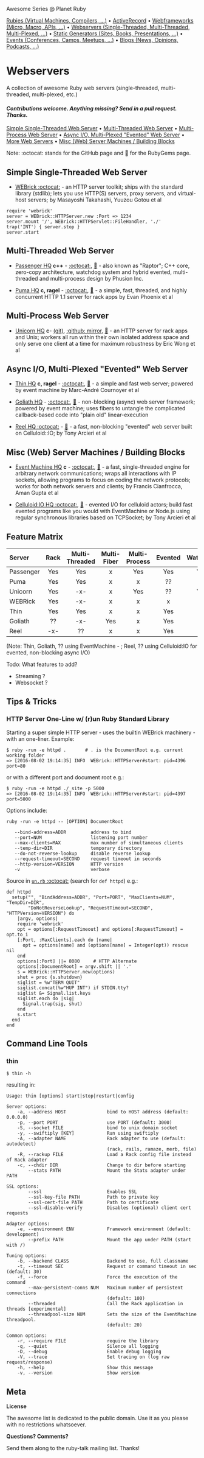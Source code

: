 Awesome Series @ Planet Ruby

[Rubies (Virtual Machines, Compilers, ...)](https://github.com/planetruby/awesome-rubies) • 
[ActiveRecord](https://github.com/planetruby/awesome-activerecord)  •
[Webframeworks (Micro, Macro, APIs, ...)](https://github.com/planetruby/awesome-webframeworks) •
[Webservers (Single-Threaded, Multi-Threaded, Multi-Plexed, ...)](https://github.com/planetruby/awesome-webservers) •
[Static Generators (Sites, Books, Presentations, ...)](https://github.com/planetruby/awesome-staticgen) •
[Events (Conferences, Camps, Meetups, ...)](https://github.com/planetruby/awesome-events) •
[Blogs (News, Opinions, Podcasts, ...)](https://github.com/planetruby/awesome-blogs)


# Webservers

A collection of awesome Ruby web servers (single-threaded, multi-threaded, multi-plexed, etc.)

#### _Contributions welcome. Anything missing? Send in a pull request. Thanks._

[Simple Single-Threaded Web Server](#simple-single-threaded-web-server) •
[Multi-Threaded Web Server](#multi-threaded-web-server) •
[Multi-Process Web Server](#multi-process-web-server) •
[Async I/O, Multi-Plexed "Evented" Web Server](#async-io-multi-plexed-evented-web-server) •
[More Web Servers](#more-web-servers) •
[Misc (Web) Server Machines / Building Blocks](#mics-web-server-machines)

Note: :octocat: stands for the GitHub page and :gem: for the RubyGems page.



## Simple Single-Threaded Web Server

- [WEBrick :octocat:](https://github.com/ruby/ruby/blob/trunk/lib/webrick.rb) - an HTTP server toolkit; ships with the standard library (stdlib); lets you use HTTP(S) servers, proxy servers, and virtual-host servers; by Masayoshi Takahashi, Yuuzou Gotou et al

~~~
require 'webrick'
server = WEBrick::HTTPServer.new :Port => 1234
server.mount '/', WEBrick::HTTPServlet::FileHandler, './'
trap('INT') { server.stop }
server.start
~~~


## Multi-Threaded Web Server

- [Passenger HQ](https://www.phusionpassenger.com) **c++** - [:octocat:](https://github.com/phusion/passenger), [:gem:](https://rubygems.org/gems/passenger) - also known as "Raptor"; C++ core, zero-copy architecture, watchdog system and hybrid evented, multi-threaded and multi-process design by Phusion Inc.

- [Puma HQ](http://puma.io) **c, ragel** - [:octocat:](https://github.com/puma/puma), [:gem:](https://rubygems.org/gems/puma) - a simple, fast, threaded, and highly concurrent HTTP 1.1 server for rack apps by Evan Phoenix et al


## Multi-Process Web Server

- [Unicorn HQ](http://unicorn.bogomips.org) **c**- [(git)](http://bogomips.org/unicorn.git), [:github: mirror](https://github.com/defunkt/unicorn), [:gem:](https://rubygems.org/gems/unicorn) - an HTTP server for rack apps and Unix; workers all run within their own isolated address space and only serve one client at a time for maximum robustness by Eric Wong et al


## Async I/O, Multi-Plexed "Evented" Web Server 

- [Thin HQ](http://code.macournoyer.com/thin) **c, ragel** - [:octocat:](https://github.com/macournoyer/thin), [:gem:](https://rubygems.org/gems/thin) - a simple and fast web server; powered by event machine by Marc-André Cournoyer et al

- [Goliath HQ](http://goliath.io) - [:octocat:](https://github.com/postrank-labs/goliath), [:gem:](https://rubygems.org/gems/goliath) - non-blocking (async) web server framework; powered by event machine; uses fibers to untangle the complicated callback-based code into "plain old" linear-execution

- [Reel HQ :octocat:](https://github.com/celluloid/reel) - [:gem:](https://rubygems.org/gems/reel) -  a fast, non-blocking "evented" web server built on Celluloid::IO; by Tony Arcieri et al


## Misc (Web) Server Machines / Building Blocks

- [Event Machine HQ](http://rubyeventmachine.com) **c** - [:octocat:](https://github.com/eventmachine/eventmachine), [:gem:](https://rubygems.org/gems/eventmachine) -  a fast, single-threaded engine for arbitrary network communications; wraps all interactions with IP sockets, allowing programs  to focus on coding the network protocols; works for both network servers and clients; by Francis Cianfrocca, Aman Gupta et al

- [Celluloid:IO HQ :octocat:](https://github.com/celluloid/celluloid-io), [:gem:](https://rubygems.org/gems/celluloid-io) - evented I/O for celluloid actors; build fast evented programs like you would with EventMachine or Node.js using regular synchronous libraries based on TCPSocket; by Tony Arcieri et al 


## Feature Matrix

| Server     | Rack   |  Multi-Threaded | Multi-Fiber | Multi-Process | Evented | Watchdog | C Extension |
| :--------  | :----: | :-------------: | :---------: | :-----------: | :-----: | :------: | :---------: |
| Passenger  |  Yes   |    Yes          |   x         |   Yes         |   Yes   |  Yes     |  Yes        |
| Puma       |  Yes   |    Yes          |   x         |   x           |   ??    |   x      |  Yes        |
| Unicorn    |  Yes   |    -x-          |   x         |   Yes         |  ??     |  Yes     |  Yes        | 
| WEBRick    |  Yes   |    -x-          |   x         |   x           |  x      |   x      |  x          |
| Thin       |  Yes   |    Yes          |   x         |   x           |  Yes    |   x      |  Yes        |
| Goliath    |  ??    |    -x-          |  Yes        |   x           |  Yes    |   x      |  Yes        |
| Reel       |  -x-   |    ??           |   x         |   x           |  Yes    |   x      |  ??


(Note: Thin, Goliath, ?? using EventMachine - ; Reel, ?? using Celluloid:IO for evented, non-blocking async I/O)



Todo: What features to add?

- Streaming ?
- Websocket ?



## Tips & Tricks

###  HTTP Server One-Line w/ (r)un Ruby Standard Library

Starting a super simple HTTP server - uses the builtin WEBrick machinery - with an one-liner. Example:

~~~
$ ruby -run -e httpd .       # . is the DocumentRoot e.g. current working folder
=> [2016-08-02 19:14:35] INFO  WEBrick::HTTPServer#start: pid=4396 port=80
~~~

or with a different port and document root e.g.:

~~~
$ ruby -run -e httpd ./_site -p 5000
=> [2016-08-02 19:14:35] INFO  WEBrick::HTTPServer#start: pid=4397 port=5000
~~~

Options include:

~~~
ruby -run -e httpd -- [OPTION] DocumentRoot

   --bind-address=ADDR         address to bind
   --port=NUM                  listening port number
   --max-clients=MAX           max number of simultaneous clients
   --temp-dir=DIR              temporary directory
   --do-not-reverse-lookup     disable reverse lookup
   --request-timeout=SECOND    request timeout in seconds
   --http-version=VERSION      HTTP version
   -v                          verbose
~~~

Source in [`un.rb` :octocat:](https://github.com/ruby/ruby/blob/trunk/lib/un.rb) (search for `def httpd`) e.g.:

~~~
def httpd
  setup("", "BindAddress=ADDR", "Port=PORT", "MaxClients=NUM", "TempDir=DIR",
        "DoNotReverseLookup", "RequestTimeout=SECOND", "HTTPVersion=VERSION") do
    |argv, options|
    require 'webrick'
    opt = options[:RequestTimeout] and options[:RequestTimeout] = opt.to_i
    [:Port, :MaxClients].each do |name|
      opt = options[name] and (options[name] = Integer(opt)) rescue nil
    end
    options[:Port] ||= 8080     # HTTP Alternate
    options[:DocumentRoot] = argv.shift || '.'
    s = WEBrick::HTTPServer.new(options)
    shut = proc {s.shutdown}
    siglist = %w"TERM QUIT"
    siglist.concat(%w"HUP INT") if STDIN.tty?
    siglist &= Signal.list.keys
    siglist.each do |sig|
      Signal.trap(sig, shut)
    end
    s.start
  end
end
~~~


## Command Line Tools

### thin

~~~
$ thin -h
~~~

resulting in:

~~~
Usage: thin [options] start|stop|restart|config

Server options:
    -a, --address HOST               bind to HOST address (default: 0.0.0.0)
    -p, --port PORT                  use PORT (default: 3000)
    -S, --socket FILE                bind to unix domain socket
    -y, --swiftiply [KEY]            Run using swiftiply
    -A, --adapter NAME               Rack adapter to use (default: autodetect)
                                     (rack, rails, ramaze, merb, file)
    -R, --rackup FILE                Load a Rack config file instead of Rack adapter
    -c, --chdir DIR                  Change to dir before starting
        --stats PATH                 Mount the Stats adapter under PATH

SSL options:
        --ssl                        Enables SSL
        --ssl-key-file PATH          Path to private key
        --ssl-cert-file PATH         Path to certificate
        --ssl-disable-verify         Disables (optional) client cert requests

Adapter options:
    -e, --environment ENV            Framework environment (default: development)
        --prefix PATH                Mount the app under PATH (start with /)

Tuning options:
    -b, --backend CLASS              Backend to use, full classname
    -t, --timeout SEC                Request or command timeout in sec (default: 30)
    -f, --force                      Force the execution of the command
        --max-persistent-conns NUM   Maximum number of persistent connections
                                     (default: 100)
        --threaded                   Call the Rack application in threads [experimental]
        --threadpool-size NUM        Sets the size of the EventMachine threadpool.
                                     (default: 20)

Common options:
    -r, --require FILE               require the library
    -q, --quiet                      Silence all logging
    -D, --debug                      Enable debug logging
    -V, --trace                      Set tracing on (log raw request/response)
    -h, --help                       Show this message
    -v, --version                    Show version
~~~


## Meta

**License**

The awesome list is dedicated to the public domain. Use it as you please with no restrictions whatsoever.

**Questions? Comments?**

Send them along to the ruby-talk mailing list. Thanks!

